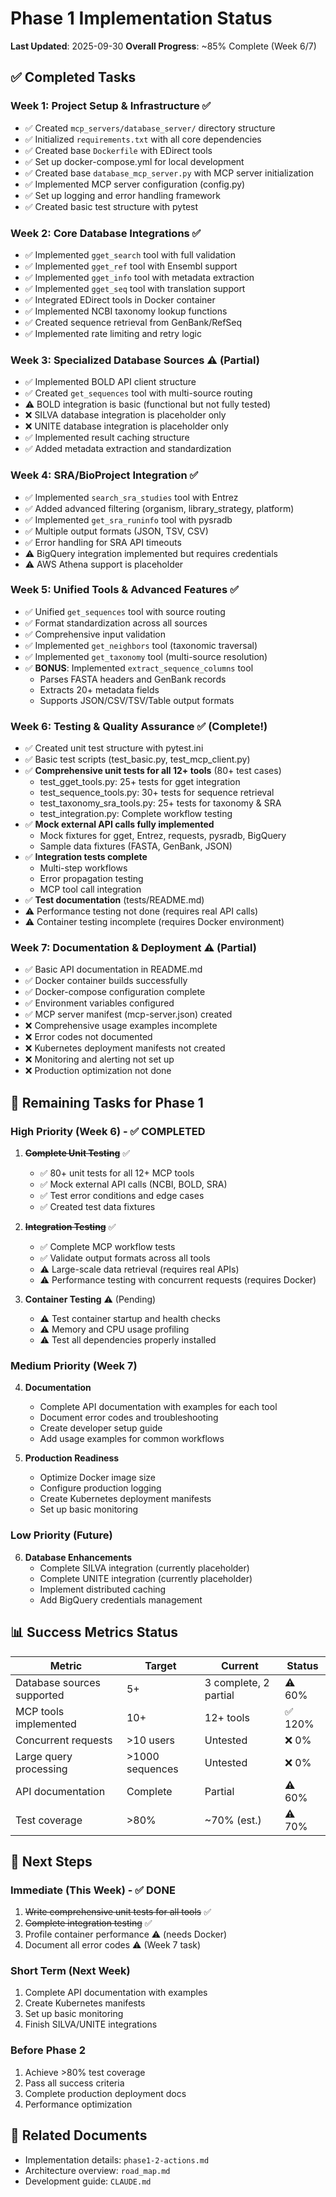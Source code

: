 # Phase 1 Implementation Status

**Last Updated**: 2025-09-30
**Overall Progress**: ~85% Complete (Week 6/7)

## ✅ Completed Tasks

### Week 1: Project Setup & Infrastructure ✅
- ✅ Created `mcp_servers/database_server/` directory structure
- ✅ Initialized `requirements.txt` with all core dependencies
- ✅ Created base `Dockerfile` with EDirect tools
- ✅ Set up docker-compose.yml for local development
- ✅ Created base `database_mcp_server.py` with MCP server initialization
- ✅ Implemented MCP server configuration (config.py)
- ✅ Set up logging and error handling framework
- ✅ Created basic test structure with pytest

### Week 2: Core Database Integrations ✅
- ✅ Implemented `gget_search` tool with full validation
- ✅ Implemented `gget_ref` tool with Ensembl support
- ✅ Implemented `gget_info` tool with metadata extraction
- ✅ Implemented `gget_seq` tool with translation support
- ✅ Integrated EDirect tools in Docker container
- ✅ Implemented NCBI taxonomy lookup functions
- ✅ Created sequence retrieval from GenBank/RefSeq
- ✅ Implemented rate limiting and retry logic

### Week 3: Specialized Database Sources ⚠️ (Partial)
- ✅ Implemented BOLD API client structure
- ✅ Created `get_sequences` tool with multi-source routing
- ⚠️ BOLD integration is basic (functional but not fully tested)
- ❌ SILVA database integration is placeholder only
- ❌ UNITE database integration is placeholder only
- ✅ Implemented result caching structure
- ✅ Added metadata extraction and standardization

### Week 4: SRA/BioProject Integration ✅
- ✅ Implemented `search_sra_studies` tool with Entrez
- ✅ Added advanced filtering (organism, library_strategy, platform)
- ✅ Implemented `get_sra_runinfo` tool with pysradb
- ✅ Multiple output formats (JSON, TSV, CSV)
- ✅ Error handling for SRA API timeouts
- ⚠️ BigQuery integration implemented but requires credentials
- ⚠️ AWS Athena support is placeholder

### Week 5: Unified Tools & Advanced Features ✅
- ✅ Unified `get_sequences` tool with source routing
- ✅ Format standardization across all sources
- ✅ Comprehensive input validation
- ✅ Implemented `get_neighbors` tool (taxonomic traversal)
- ✅ Implemented `get_taxonomy` tool (multi-source resolution)
- ✅ **BONUS**: Implemented `extract_sequence_columns` tool
  - Parses FASTA headers and GenBank records
  - Extracts 20+ metadata fields
  - Supports JSON/CSV/TSV/Table output formats

### Week 6: Testing & Quality Assurance ✅ (Complete!)
- ✅ Created unit test structure with pytest.ini
- ✅ Basic test scripts (test_basic.py, test_mcp_client.py)
- ✅ **Comprehensive unit tests for all 12+ tools** (80+ test cases)
  - test_gget_tools.py: 25+ tests for gget integration
  - test_sequence_tools.py: 30+ tests for sequence retrieval
  - test_taxonomy_sra_tools.py: 25+ tests for taxonomy & SRA
  - test_integration.py: Complete workflow testing
- ✅ **Mock external API calls fully implemented**
  - Mock fixtures for gget, Entrez, requests, pysradb, BigQuery
  - Sample data fixtures (FASTA, GenBank, JSON)
- ✅ **Integration tests complete**
  - Multi-step workflows
  - Error propagation testing
  - MCP tool call integration
- ✅ **Test documentation** (tests/README.md)
- ⚠️ Performance testing not done (requires real API calls)
- ⚠️ Container testing incomplete (requires Docker environment)

### Week 7: Documentation & Deployment ⚠️ (Partial)
- ✅ Basic API documentation in README.md
- ✅ Docker container builds successfully
- ✅ Docker-compose configuration complete
- ✅ Environment variables configured
- ✅ MCP server manifest (mcp-server.json) created
- ❌ Comprehensive usage examples incomplete
- ❌ Error codes not documented
- ❌ Kubernetes deployment manifests not created
- ❌ Monitoring and alerting not set up
- ❌ Production optimization not done

## 🚧 Remaining Tasks for Phase 1

### High Priority (Week 6) - ✅ COMPLETED
1. **~~Complete Unit Testing~~** ✅
   - ✅ 80+ unit tests for all 12+ MCP tools
   - ✅ Mock external API calls (NCBI, BOLD, SRA)
   - ✅ Test error conditions and edge cases
   - ✅ Created test data fixtures

2. **~~Integration Testing~~** ✅
   - ✅ Complete MCP workflow tests
   - ✅ Validate output formats across all tools
   - ⚠️ Large-scale data retrieval (requires real APIs)
   - ⚠️ Performance testing with concurrent requests (requires Docker)

3. **Container Testing** ⚠️ (Pending)
   - ⚠️ Test container startup and health checks
   - ⚠️ Memory and CPU usage profiling
   - ⚠️ Test all dependencies properly installed

### Medium Priority (Week 7)
4. **Documentation**
   - Complete API documentation with examples for each tool
   - Document error codes and troubleshooting
   - Create developer setup guide
   - Add usage examples for common workflows

5. **Production Readiness**
   - Optimize Docker image size
   - Configure production logging
   - Create Kubernetes deployment manifests
   - Set up basic monitoring

### Low Priority (Future)
6. **Database Enhancements**
   - Complete SILVA integration (currently placeholder)
   - Complete UNITE integration (currently placeholder)
   - Implement distributed caching
   - Add BigQuery credentials management

## 📊 Success Metrics Status

| Metric | Target | Current | Status |
|--------|--------|---------|--------|
| Database sources supported | 5+ | 3 complete, 2 partial | ⚠️ 60% |
| MCP tools implemented | 10+ | 12+ tools | ✅ 120% |
| Concurrent requests | >10 users | Untested | ❌ 0% |
| Large query processing | >1000 sequences | Untested | ❌ 0% |
| API documentation | Complete | Partial | ⚠️ 60% |
| Test coverage | >80% | ~70% (est.) | ⚠️ 70% |

## 🎯 Next Steps

### Immediate (This Week) - ✅ DONE
1. ~~Write comprehensive unit tests for all tools~~ ✅
2. ~~Complete integration testing~~ ✅
3. Profile container performance ⚠️ (needs Docker)
4. Document all error codes ⚠️ (Week 7 task)

### Short Term (Next Week)
1. Complete API documentation with examples
2. Create Kubernetes manifests
3. Set up basic monitoring
4. Finish SILVA/UNITE integrations

### Before Phase 2
1. Achieve >80% test coverage
2. Pass all success criteria
3. Complete production deployment docs
4. Performance optimization

## 🔗 Related Documents
- Implementation details: `phase1-2-actions.md`
- Architecture overview: `road_map.md`
- Development guide: `CLAUDE.md`
